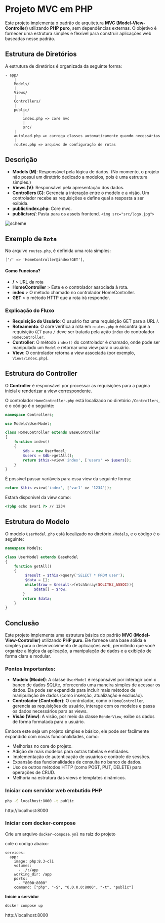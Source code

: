 # Projeto MVC em PHP

Este projeto implementa o padrão de arquitetura **MVC (Model-View-Controller)** utilizando **PHP puro**, sem dependências externas. O objetivo é fornecer uma estrutura simples e flexível para construir aplicações web baseadas nesse padrão.

## Estrutura de Diretórios

A estrutura de diretórios é organizada da seguinte forma:

```
- app/
    |
    Models/
    |
    Views/
    |
    Controllers/
    |
    public/
        |
        index.php => core mvc
        |
        src/
    |
    autoload.php => carrega classes automaticamente quando necessárias
    |
    routes.php => arquivo de configuração de rotas
```

## Descrição

- **Models (M)**: Responsável pela lógica de dados. (No momento, o projeto não possui um diretório dedicado a modelos, pois é uma estrutura simples.)
- **Views (V)**: Responsável pela apresentação dos dados.
- **Controllers (C)**: Gerencia a interação entre o modelo e a visão. Um controlador recebe as requisições e define qual a resposta a ser exibida.
- **public/index.php**: Core mvc.
- **public/src/**: Pasta para os assets frontend. ```<img src="src/logo.jpg">```

![scheme](https://i.imgur.com/JJJhIkS.png)

## Exemplo de `Rota`

No arquivo `routes.php`, é definida uma rota simples:

```
['/' => 'HomeController@index?GET'],
```
#### Como Funciona?
- **/** > URL da rota
- **HomeController** > Este e o controlador associada à rota.
- **index** > O método chamado no controlador HomeController.
- **GET** > o método HTTP que a rota irá responder.

### Explicação do Fluxo
- **Requisição do Usuário**: O usuário faz uma requisição GET para a URL /.
- **Roteamento**: O core verifica a rota em `routes.php` e encontra que a requisição `GET` para `/` deve ser tratada pela ação `index` do controlador `HomeController`.
- **Controller**: O método `index()` do controlador é chamado, onde pode ser manipulado um `Model` e retornar uma view para o usuário.
- **View**: O controlador retorna a view associada (por exemplo, `Views/index.php`).

## Estrutura do Controller

O **Controller** é responsável por processar as requisições para a página inicial e renderizar a view correspondente.

O controlador `HomeController.php` está localizado no diretório `/Controllers`, e o código é o seguinte:

```php
namespace Controllers;

use Models\UserModel;

class HomeController extends BaseController
{
    function index()
    {
        $db = new UserModel;
        $users = $db->getAll();
        return $this->view('index', ['users' => $users]);
    }
}
```

É possivel passar variáveis para essa view da seguinte forma:

```php
return $this->view('index', ['var1' => '1234']);
```

Estará disponivel da view como:
```html
<?php echo $var1 ?> // 1234

```

## Estrutura do Modelo

O modelo `UserModel.php` está localizado no diretório `/Models`, e o código é o seguinte:

```php
namespace Models;

class UserModel extends BaseModel
{
    function getAll()
    {
         $result = $this->query('SELECT * FROM user');
         $data = [];
         while($row = $result->fetchArray(SQLITE3_ASSOC)){
             $data[] = $row;
        }
        return $data;
    }
}
```

## Conclusão

Este projeto implementa uma estrutura básica do padrão **MVC (Model-View-Controller)** utilizando **PHP puro**. Ele fornece uma base sólida e simples para o desenvolvimento de aplicações web, permitindo que você organize a lógica da aplicação, a manipulação de dados e a exibição de forma clara e modular.

### Pontos Importantes:
- **Modelo (Model)**: A classe `UserModel` é responsável por interagir com o banco de dados SQLite, oferecendo uma maneira simples de acessar os dados. Ela pode ser expandida para incluir mais métodos de manipulação de dados (como inserção, atualização e exclusão).
- **Controlador (Controller)**: O controlador, como o `HomeController`, gerencia as requisições do usuário, interage com os modelos e passa os dados necessários para as views.
- **Visão (View)**: A visão, por meio da classe `RenderView`, exibe os dados de forma formatada para o usuário.

Embora este seja um projeto simples e básico, ele pode ser facilmente expandido com novas funcionalidades, como:
- Melhorias no core do projeto.
- Adição de mais modelos para outras tabelas e entidades.
- Implementação de autenticação de usuários e controle de sessões.
- Expansão das funcionalidades de consulta no banco de dados.
- Uso de outros métodos HTTP (como POST, PUT, DELETE) para operações de CRUD.
- Melhoria na estrutura das views e templates dinâmicos.

### Iniciar com servidor web embutido PHP

```bash
php -S localhost:8000 -t public 
```

http://localhost:8000


### Iniciar com docker-compose
Crie um arquivo `docker-compose.yml` na raiz do projeto

cole o codigo abaixo:
```docker-compose
services:
  app:
    image: php:8.3-cli
    volumes:
      - ./:/app
    working_dir: /app
    ports:
      - "8000:8000"
    command: ["php", "-S", "0.0.0.0:8000", "-t", "public"]
```

**Inicie o servidor**

```bash
docker compose up
```

http://localhost:8000
